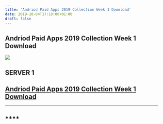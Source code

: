 ```yaml
---
title: 'Andriod Paid Apps 2019 Collection Week 1 Download'
date: 2019-10-04T17:18:00+01:00
draft: false
---
```


Andriod Paid Apps 2019 Collection Week 1 Download
-------------------------------------------------

  

[![](https://1.bp.blogspot.com/-cUboRpvkI7o/XZdwhyHwTdI/AAAAAAAAA24/_Wgvij4ODk0VOIDH97y5zvCmfUm8pkzowCLcBGAsYHQ/s640/Capture.JPG)](https://1.bp.blogspot.com/-cUboRpvkI7o/XZdwhyHwTdI/AAAAAAAAA24/_Wgvij4ODk0VOIDH97y5zvCmfUm8pkzowCLcBGAsYHQ/s1600/Capture.JPG)

  

  

  

SERVER 1 
---------

[Andriod Paid Apps 2019 Collection Week 1 Download](https://www.up-4ever.org/2fqv7gabqcl0)
------------------------------------------------------------------------------------------

  

---

\*\*\*\*
--------